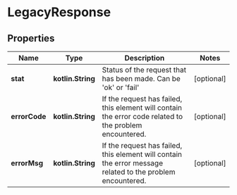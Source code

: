 
# LegacyResponse

## Properties
Name | Type | Description | Notes
------------ | ------------- | ------------- | -------------
**stat** | **kotlin.String** | Status of the request that has been made. Can be &#39;ok&#39; or &#39;fail&#39; |  [optional]
**errorCode** | **kotlin.String** | If the request has failed, this element will contain the error code related to the problem encountered. |  [optional]
**errorMsg** | **kotlin.String** | If the request has failed, this element will contain the error message related to the problem encountered. |  [optional]



